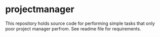 # projectmanager
This repository holds source code for performing simple tasks that only poor project manager perfrom. See readme file for requirements.
